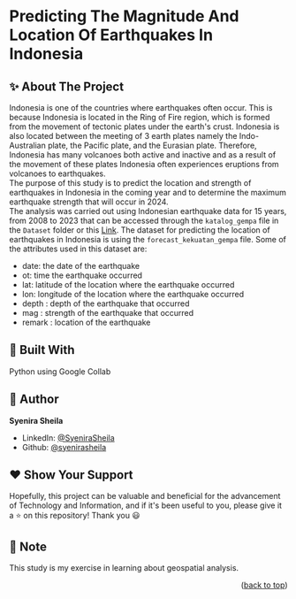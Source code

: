 # Predicting The Magnitude And Location Of Earthquakes In Indonesia

## ✨ About The Project

Indonesia is one of the countries where earthquakes often occur. This is because Indonesia is located in the Ring of Fire region, which is formed from the movement of tectonic plates under the earth's crust. Indonesia is also located between the meeting of 3 earth plates namely the Indo-Australian plate, the Pacific plate, and the Eurasian plate. Therefore, Indonesia has many volcanoes both active and inactive and as a result of the movement of these plates Indonesia often experiences eruptions from volcanoes to earthquakes. <br />
The purpose of this study is to predict the location and strength of earthquakes in Indonesia in the coming year and to determine the maximum earthquake strength that will occur in 2024. <br />
The analysis was carried out using Indonesian earthquake data for 15 years, from 2008 to 2023 that can be accessed through the `katalog_gempa` file in the `Dataset` folder or this [Link](https://www.kaggle.com/datasets/kekavigi/earthquakes-in-indonesia). The dataset for predicting the location of earthquakes in Indonesia is using the `forecast_kekuatan_gempa` file.
Some of the attributes used in this dataset are:
* date: the date of the earthquake
* ot: time the earthquake occurred
* lat: latitude of the location where the earthquake occurred
* lon: longitude of the location where the earthquake occurred
* depth : depth of the earthquake that occurred
* mag : strength of the earthquake that occurred
* remark : location of the earthquake <br />

## 🚀 Built With

Python using Google Collab

## 👤 Author

**Syenira Sheila**

- LinkedIn: [@SyeniraSheila](https://www.linkedin.com/in/syenira-sheila-364304256/)
- Github: [@syenirasheila](https://github.com/syenirasheila)

## ❤️ Show Your Support

Hopefully, this project can be valuable and beneficial for the advancement of Technology and Information, and if it's been useful to you, please give it a ⭐️ on this repository! Thank you 😃

## 📌 Note

This study is my exercise in learning about geospatial analysis. 


<p align="right">(<a href="#readme-top">back to top</a>)</p>
